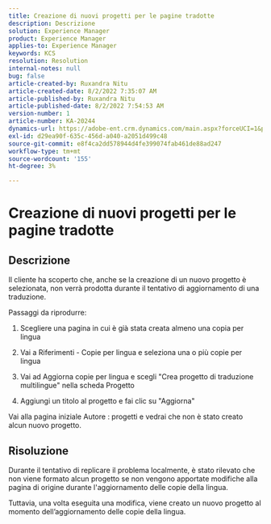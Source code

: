 ```yaml
---
title: Creazione di nuovi progetti per le pagine tradotte
description: Descrizione
solution: Experience Manager
product: Experience Manager
applies-to: Experience Manager
keywords: KCS
resolution: Resolution
internal-notes: null
bug: false
article-created-by: Ruxandra Nitu
article-created-date: 8/2/2022 7:35:07 AM
article-published-by: Ruxandra Nitu
article-published-date: 8/2/2022 7:54:53 AM
version-number: 1
article-number: KA-20244
dynamics-url: https://adobe-ent.crm.dynamics.com/main.aspx?forceUCI=1&pagetype=entityrecord&etn=knowledgearticle&id=113b629f-3512-ed11-b83d-0022480867bd
exl-id: d29ea90f-635c-456d-a040-a2051d499c48
source-git-commit: e8f4ca2dd578944d4fe399074fab461de88ad247
workflow-type: tm+mt
source-wordcount: '155'
ht-degree: 3%

---
```


# Creazione di nuovi progetti per le pagine tradotte

## Descrizione


Il cliente ha scoperto che, anche se la creazione di un nuovo progetto è selezionata, non verrà prodotta durante il tentativo di aggiornamento di una traduzione.

Passaggi da riprodurre:

1. Scegliere una pagina in cui è già stata creata almeno una copia per lingua

2. Vai a Riferimenti - Copie per lingua e seleziona una o più copie per lingua

3. Vai ad Aggiorna copie per lingua e scegli &quot;Crea progetto di traduzione multilingue&quot; nella scheda Progetto

4. Aggiungi un titolo al progetto e fai clic su &quot;Aggiorna&quot;

Vai alla pagina iniziale Autore : progetti e vedrai che non è stato creato alcun nuovo progetto.


## Risoluzione


Durante il tentativo di replicare il problema localmente, è stato rilevato che non viene formato alcun progetto se non vengono apportate modifiche alla pagina di origine durante l&#39;aggiornamento delle copie della lingua.

Tuttavia, una volta eseguita una modifica, viene creato un nuovo progetto al momento dell’aggiornamento delle copie della lingua.
